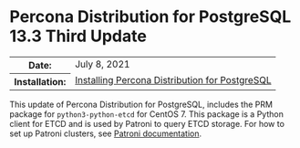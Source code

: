 # Percona Distribution for PostgreSQL 13.3 Third Update


<table class="docutils field-list" frame="void" rules="none">
  <colgroup>
    <col class="field-name">
    <col class="field-body">
  </colgroup>
  <tbody valign="top">
    <tr class="field-odd field">
      <th class="field-name">Date:</th>
      <td class="field-body">July 8, 2021</td>
    </tr>
    <tr class="field-even field">
      <th class="field-name">Installation:</th>
      <td class="field-body">
        <a class="reference external" href="https://www.percona.com/doc/postgresql/13/installing.html#">Installing Percona Distribution for PostgreSQL</a></td>
    </tr>
  </tbody>
</table>

This update of Percona Distribution for PostgreSQL, includes the PRM package for ``python3-python-etcd`` for CentOS 7. This package is a Python client for ETCD and is used by Patroni to query ETCD storage. For how to set up Patroni clusters, see [Patroni documentation](https://patroni.readthedocs.io/en/latest/README.html#running-configuring). 
